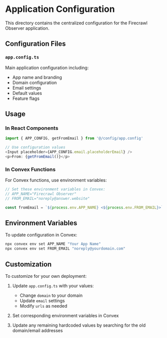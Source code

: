 # Application Configuration

This directory contains the centralized configuration for the Firecrawl Observer application.

## Configuration Files

### `app.config.ts`
Main application configuration including:
- App name and branding
- Domain configuration
- Email settings
- Default values
- Feature flags

## Usage

### In React Components
```typescript
import { APP_CONFIG, getFromEmail } from '@/config/app.config'

// Use configuration values
<Input placeholder={APP_CONFIG.email.placeholderEmail} />
<p>From: {getFromEmail()}</p>
```

### In Convex Functions
For Convex functions, use environment variables:

```typescript
// Set these environment variables in Convex:
// APP_NAME="Firecrawl Observer"
// FROM_EMAIL="noreply@answer.website"

const fromEmail = `${process.env.APP_NAME} <${process.env.FROM_EMAIL}>`
```

## Environment Variables

To update configuration in Convex:
```bash
npx convex env set APP_NAME "Your App Name"
npx convex env set FROM_EMAIL "noreply@yourdomain.com"
```

## Customization

To customize for your own deployment:

1. Update `app.config.ts` with your values:
   - Change `domain` to your domain
   - Update `email` settings
   - Modify `urls` as needed

2. Set corresponding environment variables in Convex

3. Update any remaining hardcoded values by searching for the old domain/email addresses